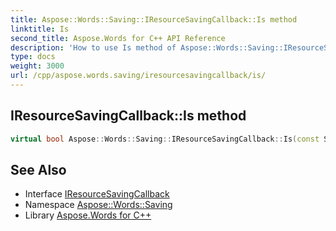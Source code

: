 ```yaml
---
title: Aspose::Words::Saving::IResourceSavingCallback::Is method
linktitle: Is
second_title: Aspose.Words for C++ API Reference
description: 'How to use Is method of Aspose::Words::Saving::IResourceSavingCallback class in C++.'
type: docs
weight: 3000
url: /cpp/aspose.words.saving/iresourcesavingcallback/is/
---
```

## IResourceSavingCallback::Is method




```cpp
virtual bool Aspose::Words::Saving::IResourceSavingCallback::Is(const System::TypeInfo &target) const override
```

## See Also

* Interface [IResourceSavingCallback](../)
* Namespace [Aspose::Words::Saving](../../)
* Library [Aspose.Words for C++](../../../)
